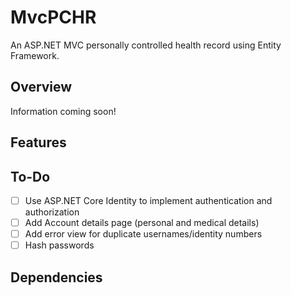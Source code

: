 # MvcPCHR
An ASP.NET MVC personally controlled health record using Entity Framework.

## Overview

Information coming soon!

## Features


## To-Do
- [ ] Use ASP.NET Core Identity to implement authentication and authorization
- [ ] Add Account details page (personal and medical details)
- [ ]  Add error view for duplicate usernames/identity numbers
- [ ] Hash passwords

## Dependencies

